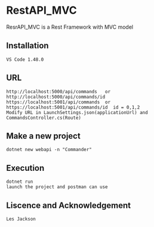 # RestAPI_MVC
ResrAPI_MVC is a Rest Framework with MVC model

## Installation
```
VS Code 1.48.0
```
## URL
```
http://localhost:5000/api/commands   or http://localhost:5000/api/commands/id  
https://localhost:5001/api/commands  or https://localhost:5001/api/commands/id  id = 0,1,2
Modify URL in LaunchSettings.json(applicationUrl) and CommandsController.cs(Route)
```
## Make a new project
```
dotnet new webapi -n "Commander"
```
## Execution
```
dotnet run
launch the project and postman can use
```
## Liscence and Acknowledgement
```
Les Jackson 
```
